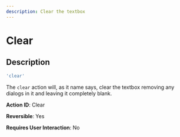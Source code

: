 ```yaml
---
description: Clear the textbox
---
```


# Clear

## Description

```javascript
'clear'
```

The `clear` action will, as it name says, clear the textbox removing any dialogs in it and leaving it completely blank.

**Action ID**: Clear

**Reversible**: Yes

**Requires User Interaction**: No

